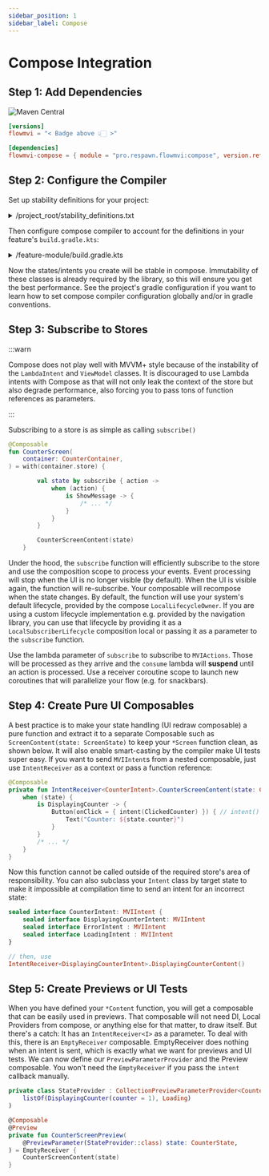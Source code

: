 ```yaml
---
sidebar_position: 1
sidebar_label: Compose
---
```


# Compose Integration

## Step 1: Add Dependencies

![Maven Central](https://img.shields.io/maven-central/v/pro.respawn.flowmvi/core?label=Maven%20Central)

```toml
[versions]
flowmvi = "< Badge above 👆🏻 >"

[dependencies]
flowmvi-compose = { module = "pro.respawn.flowmvi:compose", version.ref = "flowmvi" }
```

## Step 2: Configure the Compiler

Set up stability definitions for your project:

<details>
<summary>/project_root/stability_definitions.txt</summary>

```text
pro.respawn.flowmvi.api.MVIIntent
pro.respawn.flowmvi.api.MVIState
pro.respawn.flowmvi.api.MVIAction
pro.respawn.flowmvi.api.Store
pro.respawn.flowmvi.api.Container
pro.respawn.flowmvi.api.ImmutableStore
pro.respawn.flowmvi.dsl.LambdaIntent
pro.respawn.flowmvi.api.SubscriberLifecycle
pro.respawn.flowmvi.api.IntentReceiver
```

</details>

Then configure compose compiler to account for the definitions in your feature's `build.gradle.kts`:

<details>
<summary>/feature-module/build.gradle.kts</summary>

```kotlin
composeCompiler {
    stabilityConfigurationFiles.add(rootProject.layout.projectDirectory.file("stability_definitions.txt"))
}
```

</details>

Now the states/intents you create will be stable in compose. Immutability of these classes is already required by the
library, so this will ensure you get the best performance. See the project's gradle configuration if you want to learn
how to set compose compiler configuration globally and/or in gradle conventions.

## Step 3: Subscribe to Stores

:::warn 

Compose does not play well with MVVM+ style because of the instability of the `LambdaIntent` and `ViewModel` classes.
It is discouraged to use Lambda intents with Compose as that will not only leak the context of the store but
also degrade performance, also forcing you to pass tons of function references as parameters.

:::

Subscribing to a store is as simple as calling `subscribe()`

```kotlin
@Composable
fun CounterScreen(
    container: CounterContainer,
) = with(container.store) {

        val state by subscribe { action ->
            when (action) {
                is ShowMessage -> {
                    /* ... */
                }
            }
        }

        CounterScreenContent(state)
    }
```

Under the hood, the `subscribe` function will efficiently subscribe to the store and
use the composition scope to process your events. Event processing will stop when the UI is no longer visible (by
default). When the UI is visible again, the function will re-subscribe. Your composable will recompose when the state
changes. By default, the function will use your system's default lifecycle, provided by the
compose `LocalLifecycleOwner`. If you are using a custom lifecycle implementation e.g. provided by the navigation
library, you can use that lifecycle by providing it as a `LocalSubscriberLifecycle` composition local or passing it as
a parameter to the `subscribe` function.

Use the lambda parameter of `subscribe` to subscribe to `MVIActions`. Those will be processed as they arrive and
the `consume` lambda will **suspend** until an action is processed. Use a receiver coroutine scope to
launch new coroutines that will parallelize your flow (e.g. for snackbars).

## Step 4: Create Pure UI Composables

A best practice is to make your state handling (UI redraw composable) a pure function and extract it to a separate
Composable such as `ScreenContent(state: ScreenState)` to keep your `*Screen` function clean, as shown below.
It will also enable smart-casting by the compiler make UI tests super easy. If you want to send `MVIIntent`s from a
nested composable, just use `IntentReceiver` as a context or pass a function reference:

```kotlin
@Composable
private fun IntentReceiver<CounterIntent>.CounterScreenContent(state: CounterState) {
    when (state) {
        is DisplayingCounter -> {
            Button(onClick = { intent(ClickedCounter) }) { // intent() available from the receiver parameter
                Text("Counter: ${state.counter}")
            }
        }
        /* ... */
    }
}
```

Now this function cannot be called outside of the required store's area of responsibility.
You can also subclass your `Intent` class by target state to make it impossible at compilation time to send an intent
for an incorrect state:

```kotlin
sealed interface CounterIntent: MVIIntent {
    sealed interface DisplayingCounterIntent: MVIIntent
    sealed interface ErrorIntent : MVIIntent
    sealed interface LoadingIntent : MVIIntent
}

// then, use
IntentReceiver<DisplayingCounterIntent>.DisplayingCounterContent()
```

## Step 5: Create Previews or UI Tests

When you have defined your `*Content` function, you will get a composable that can be easily used in previews.
That composable will not need DI, Local Providers from compose, or anything else for that matter, to draw itself.
But there's a catch: It has an `IntentReceiver<I>` as a parameter. To deal with this, there is an `EmptyReceiver`
composable. EmptyReceiver does nothing when an intent is sent, which is exactly what we want for previews and UI tests.
We can now define our `PreviewParameterProvider` and the Preview composable.
You won't need the `EmptyReceiver` if you pass the `intent` callback manually.

```kotlin
private class StateProvider : CollectionPreviewParameterProvider<CounterState>(
    listOf(DisplayingCounter(counter = 1), Loading)
)

@Composable
@Preview
private fun CounterScreenPreview(
    @PreviewParameter(StateProvider::class) state: CounterState,
) = EmptyReceiver {
    CounterScreenContent(state)
}
```
